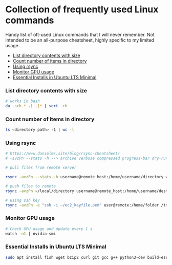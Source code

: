 # Collection of frequently used Linux commands

Handy list of oft-used Linux commands that I will never remember. Not intended to be an all-purpose cheatsheet, highly specific to my limited usage.

- [List directory contents with size](#list-directory-contents-with-size)
- [Count number of items in directory](#count-number-of-items-in-directory)
- [Using rsync](#using-rsync)
- [Monitor GPU usage](#monitor-gpu-usage)
- [Essential Installs in Ubuntu LTS Minimal](#essential-installs-in-ubuntu-lts-minimal)

### List directory contents with size

```bash
# works in bash
du -sch * .[!.]* | sort -rh
```

### Count number of items in directory

```bash
ls <directory path> -1 | wc -l
```

### Using rsync

```bash
# https://www.danielms.site/blog/rsync-cheatsheet/
# -avzPn --stats -h --> archive verbose compressed progress-bar dry-run human-readable-stats

# pull files from remote server

rsync -avzPn --stats -h username@remote_host:/home/username/directory_we_want ~/local/directory

# push files to remote
rsync -avzPn ~/local/directory username@remote_host:/home/username/destination_dir

# using ssh key
rsync -avzPn -e "ssh -i ~/ec2_keyfile.pem" user@remote:/home/folder /tmp/local_system/
```

### Monitor GPU usage

```bash
# Check GPU usage and update every 1 s
watch -n1 | nvidia-smi
```

### Essential Installs in Ubuntu LTS Minimal

```bash
sudo apt install fish wget bzip2 curl git gcc g++ python3-dev build-essential
```
